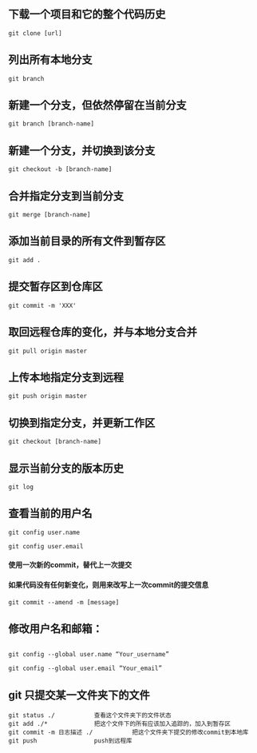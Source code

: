 
## 下载一个项目和它的整个代码历史

```
git clone [url]
```


## 列出所有本地分支

 ```
git branch
```


## 新建一个分支，但依然停留在当前分支

 ```
 git branch [branch-name]
 ```


## 新建一个分支，并切换到该分支

```
git checkout -b [branch-name]
```


## 合并指定分支到当前分支

 ```
git merge [branch-name]
```


## 添加当前目录的所有文件到暂存区
 ```
 git add .
```

## 提交暂存区到仓库区

 ```
git commit -m 'XXX'
```

## 取回远程仓库的变化，并与本地分支合并
```
git pull origin master
```


## 上传本地指定分支到远程
```
git push origin master
```



## 切换到指定分支，并更新工作区

```
git checkout [branch-name]
```


## 显示当前分支的版本历史
```
git log
```


## 查看当前的用户名
```
git config user.name

git config user.email
```

#### 使用一次新的commit，替代上一次提交
#### 如果代码没有任何新变化，则用来改写上一次commit的提交信息
```
git commit --amend -m [message]
```

## 修改用户名和邮箱：

```

git config --global user.name “Your_username”

git config --global user.email “Your_email”

```

## git 只提交某一文件夹下的文件

```
git status ./           查看这个文件夹下的文件状态
git add ./*             把这个文件下的所有应该加入追踪的，加入到暂存区
git commit -m 日志描述 ./           把这个文件夹下提交的修改commit到本地库
git push                push到远程库

```
